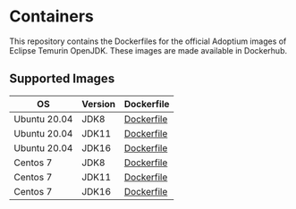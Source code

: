 # Containers

This repository contains the Dockerfiles for the official Adoptium images of Eclipse Temurin OpenJDK. These images are made available in Dockerhub.

## Supported Images

| OS | Version | Dockerfile |
|---|---|---|
|  Ubuntu 20.04 | JDK8 | [Dockerfile](./8/jdk/ubuntu/Dockerfile.releases.full) |
|  Ubuntu 20.04 | JDK11 | [Dockerfile](./11/jdk/ubuntu/Dockerfile.releases.full) |
|  Ubuntu 20.04 | JDK16 | [Dockerfile](./16/jdk/ubuntu/Dockerfile.releases.full) |
|  Centos 7 | JDK8 | [Dockerfile](./8/jdk/centos/Dockerfile.releases.full) |
|  Centos 7 | JDK11 | [Dockerfile](./11/jdk/centos/Dockerfile.releases.full) |
|  Centos 7 | JDK16 | [Dockerfile](./16/jdk/centos/Dockerfile.releases.full) |
